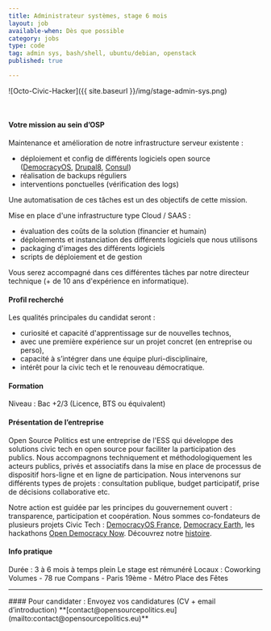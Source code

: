 ```yaml
---
title: Administrateur systèmes, stage 6 mois
layout: job
available-when: Dès que possible
category: jobs
type: code
tag: admin sys, bash/shell, ubuntu/debian, openstack
published: true

---
```

![Octo-Civic-Hacker]({{ site.baseurl }}/img/stage-admin-sys.png)

<br>

#### Votre mission au sein d’OSP
Maintenance et amélioration de notre infrastructure serveur existente :
- déploiement et config de différents logiciels open source ([DemocracyOS](https://github.com/democracy-os-fr/democracyos), [Drupal8](https://github.com/drupal/drupal), [Consul](https://github.com/consul/consul))
- réalisation de backups réguliers
- interventions ponctuelles (vérification des logs)

Une automatisation de ces tâches est un des objectifs de cette mission.

Mise en place d'une infrastructure type Cloud / SAAS :
- évaluation des coûts de la solution (financier et humain)
- déploiements et instanciation des différents logiciels que nous utilisons
- packaging d'images des différents logiciels
- scripts de déploiement et de gestion

Vous serez accompagné dans ces différentes tâches par notre directeur technique (+ de 10 ans d'expérience en informatique).


#### Profil recherché
Les qualités principales du candidat seront :
- curiosité et capacité d'apprentissage sur de nouvelles technos,
- avec une première expérience sur un projet concret (en entreprise ou perso),
- capacité à s’intégrer dans une équipe pluri-disciplinaire,
- intérêt pour la civic tech et le renouveau démocratique.


#### Formation
Niveau : Bac +2/3 (Licence, BTS ou équivalent)

#### Présentation de l’entreprise
Open Source Politics est une entreprise de l'ESS qui développe des solutions civic tech en open source pour faciliter la participation des publics. Nous accompagnons techniquement et méthodologiquement les acteurs publics, privés et associatifs dans la mise en place de processus de dispositif hors-ligne et en ligne de participation. Nous intervenons sur différents types de projets : consultation publique, budget participatif, prise de décisions collaborative etc.


Notre action est guidée par les principes du gouvernement ouvert : transparence, participation et coopération. Nous sommes co-fondateurs de plusieurs projets Civic Tech : [DemocracyOS France](http://democracyos.eu), [Democracy Earth](http://democracy.earth), les hackathons [Open Democracy Now](http://opendemocracynow.net). Découvrez notre [histoire](https://medium.com/open-source-politics/notre-histoire-c61bbec90334#.bmus5b392).  

#### Info pratique
Durée : 3 à 6 mois à temps plein
Le stage est rémunéré
Locaux : Coworking Volumes - 78 rue Compans - Paris 19ème - Métro Place des Fêtes
<hr>
#### Pour candidater : Envoyez vos candidatures (CV + email d’introduction) **[contact@opensourcepolitics.eu](mailto:contact@opensourcepolitics.eu)**
